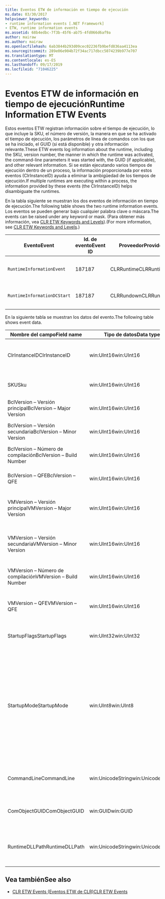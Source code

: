 ```yaml
---
title: Eventos ETW de información en tiempo de ejecución
ms.date: 03/30/2017
helpviewer_keywords:
- runtime information events [.NET Framework]
- ETW, runtime information events
ms.assetid: 68b4edbc-7f3b-45f6-ab75-4fd066d6af9a
author: mairaw
ms.author: mairaw
ms.openlocfilehash: 6ab3844b293d09cec02236fb9befd836aa4113ea
ms.sourcegitcommit: 289e06e904b72f34ac717dbcc5074239b977e707
ms.translationtype: MT
ms.contentlocale: es-ES
ms.lasthandoff: 09/17/2019
ms.locfileid: "71046225"
---
```

# <a name="runtime-information-etw-events"></a><span data-ttu-id="332c9-102">Eventos ETW de información en tiempo de ejecución</span><span class="sxs-lookup"><span data-stu-id="332c9-102">Runtime Information ETW Events</span></span>
<span data-ttu-id="332c9-103">Estos eventos ETW registran información sobre el tiempo de ejecución, lo que incluye la SKU, el número de versión, la manera en que se ha activado el tiempo de ejecución, los parámetros de línea de comandos con los que se ha iniciado, el GUID (si está disponible) y otra información relevante.</span><span class="sxs-lookup"><span data-stu-id="332c9-103">These ETW events log information about the runtime, including the SKU, version number, the manner in which the runtime was activated, the command-line parameters it was started with, the GUID (if applicable), and other relevant information.</span></span> <span data-ttu-id="332c9-104">Si se están ejecutando varios tiempos de ejecución dentro de un proceso, la información proporcionada por estos eventos (ClrInstanceID) ayuda a eliminar la ambigüedad de los tiempos de ejecución.</span><span class="sxs-lookup"><span data-stu-id="332c9-104">If multiple runtimes are executing within a process, the information provided by these events (the ClrInstanceID) helps disambiguate the runtimes.</span></span>  
  
 <span data-ttu-id="332c9-105">En la tabla siguiente se muestran los dos eventos de información en tiempo de ejecución.</span><span class="sxs-lookup"><span data-stu-id="332c9-105">The following table shows the two runtime information events.</span></span> <span data-ttu-id="332c9-106">Los eventos se pueden generar bajo cualquier palabra clave o máscara.</span><span class="sxs-lookup"><span data-stu-id="332c9-106">The events can be raised under any keyword or mask.</span></span> <span data-ttu-id="332c9-107">(Para obtener más información, vea [CLR ETW Keywords and Levels](clr-etw-keywords-and-levels.md)).</span><span class="sxs-lookup"><span data-stu-id="332c9-107">(For more information, see [CLR ETW Keywords and Levels](clr-etw-keywords-and-levels.md).)</span></span>  
  
|<span data-ttu-id="332c9-108">Evento</span><span class="sxs-lookup"><span data-stu-id="332c9-108">Event</span></span>|<span data-ttu-id="332c9-109">Id. de evento</span><span class="sxs-lookup"><span data-stu-id="332c9-109">Event ID</span></span>|<span data-ttu-id="332c9-110">Proveedor</span><span class="sxs-lookup"><span data-stu-id="332c9-110">Provider</span></span>|<span data-ttu-id="332c9-111">DESCRIPCIÓN</span><span class="sxs-lookup"><span data-stu-id="332c9-111">Description</span></span>|  
|-----------|--------------|--------------|-----------------|  
|`RuntimeInformationEvent`|<span data-ttu-id="332c9-112">187</span><span class="sxs-lookup"><span data-stu-id="332c9-112">187</span></span>|<span data-ttu-id="332c9-113">CLRRuntime</span><span class="sxs-lookup"><span data-stu-id="332c9-113">CLRRuntime</span></span>|<span data-ttu-id="332c9-114">Se genera cuando se carga un tiempo de ejecución.</span><span class="sxs-lookup"><span data-stu-id="332c9-114">Raised when a runtime is loaded.</span></span>|  
|`RuntimeInformationDCStart`|<span data-ttu-id="332c9-115">187</span><span class="sxs-lookup"><span data-stu-id="332c9-115">187</span></span>|<span data-ttu-id="332c9-116">CLRRundown</span><span class="sxs-lookup"><span data-stu-id="332c9-116">CLRRundown</span></span>|<span data-ttu-id="332c9-117">Enumera los tiempos de ejecución que se han cargado.</span><span class="sxs-lookup"><span data-stu-id="332c9-117">Enumerates the runtimes that are loaded.</span></span>|  
  
 <span data-ttu-id="332c9-118">En la siguiente tabla se muestran los datos del evento.</span><span class="sxs-lookup"><span data-stu-id="332c9-118">The following table shows event data.</span></span>  
  
|<span data-ttu-id="332c9-119">Nombre del campo</span><span class="sxs-lookup"><span data-stu-id="332c9-119">Field name</span></span>|<span data-ttu-id="332c9-120">Tipo de datos</span><span class="sxs-lookup"><span data-stu-id="332c9-120">Data type</span></span>|<span data-ttu-id="332c9-121">DESCRIPCIÓN</span><span class="sxs-lookup"><span data-stu-id="332c9-121">Description</span></span>|  
|----------------|---------------|-----------------|  
|<span data-ttu-id="332c9-122">ClrInstanceID</span><span class="sxs-lookup"><span data-stu-id="332c9-122">ClrInstanceID</span></span>|<span data-ttu-id="332c9-123">win:UInt16</span><span class="sxs-lookup"><span data-stu-id="332c9-123">win:UInt16</span></span>|<span data-ttu-id="332c9-124">Identificador único para la instancia de CLR o CoreCLR.</span><span class="sxs-lookup"><span data-stu-id="332c9-124">Unique ID for the instance of CLR or CoreCLR.</span></span>|  
|<span data-ttu-id="332c9-125">SKU</span><span class="sxs-lookup"><span data-stu-id="332c9-125">Sku</span></span>|<span data-ttu-id="332c9-126">win:UInt16</span><span class="sxs-lookup"><span data-stu-id="332c9-126">win:UInt16</span></span>|<span data-ttu-id="332c9-127">1 – CLR de escritorio.</span><span class="sxs-lookup"><span data-stu-id="332c9-127">1 – Desktop CLR.</span></span><br /><br /> <span data-ttu-id="332c9-128">2 – CoreCLR.</span><span class="sxs-lookup"><span data-stu-id="332c9-128">2 – CoreCLR.</span></span>|  
|<span data-ttu-id="332c9-129">BclVersion – Versión principal</span><span class="sxs-lookup"><span data-stu-id="332c9-129">BclVersion – Major Version</span></span>|<span data-ttu-id="332c9-130">win:UInt16</span><span class="sxs-lookup"><span data-stu-id="332c9-130">win:UInt16</span></span>|<span data-ttu-id="332c9-131">Versión principal de mscorlib.dll.</span><span class="sxs-lookup"><span data-stu-id="332c9-131">Major version of mscorlib.dll.</span></span>|  
|<span data-ttu-id="332c9-132">BclVersion – Versión secundaria</span><span class="sxs-lookup"><span data-stu-id="332c9-132">BclVersion – Minor Version</span></span>|<span data-ttu-id="332c9-133">win:UInt16</span><span class="sxs-lookup"><span data-stu-id="332c9-133">win:UInt16</span></span>|<span data-ttu-id="332c9-134">Número de versión secundaria de mscorlib.dll.</span><span class="sxs-lookup"><span data-stu-id="332c9-134">Minor version number of mscorlib.dll.</span></span>|  
|<span data-ttu-id="332c9-135">BclVersion – Número de compilación</span><span class="sxs-lookup"><span data-stu-id="332c9-135">BclVersion – Build Number</span></span>|<span data-ttu-id="332c9-136">win:UInt16</span><span class="sxs-lookup"><span data-stu-id="332c9-136">win:UInt16</span></span>|<span data-ttu-id="332c9-137">Número de compilación de mscorlib.dll.</span><span class="sxs-lookup"><span data-stu-id="332c9-137">Build number of mscorlib.dll.</span></span>|  
|<span data-ttu-id="332c9-138">BclVersion – QFE</span><span class="sxs-lookup"><span data-stu-id="332c9-138">BclVersion – QFE</span></span>|<span data-ttu-id="332c9-139">win:UInt16</span><span class="sxs-lookup"><span data-stu-id="332c9-139">win:UInt16</span></span>|<span data-ttu-id="332c9-140">Número de versión de revisión de mscorlib.dll.</span><span class="sxs-lookup"><span data-stu-id="332c9-140">Hotfix version number of mscorlib.dll.</span></span>|  
|<span data-ttu-id="332c9-141">VMVersion – Versión principal</span><span class="sxs-lookup"><span data-stu-id="332c9-141">VMVersion – Major Version</span></span>|<span data-ttu-id="332c9-142">win:UInt16</span><span class="sxs-lookup"><span data-stu-id="332c9-142">win:UInt16</span></span>|<span data-ttu-id="332c9-143">Versión de clr.dll o coreclr.dll, en función de la SKU.</span><span class="sxs-lookup"><span data-stu-id="332c9-143">Version of clr.dll or coreclr.dll, depending on SKU.</span></span>|  
|<span data-ttu-id="332c9-144">VMVersion – Versión secundaria</span><span class="sxs-lookup"><span data-stu-id="332c9-144">VMVersion – Minor Version</span></span>|<span data-ttu-id="332c9-145">win:UInt16</span><span class="sxs-lookup"><span data-stu-id="332c9-145">win:UInt16</span></span>|<span data-ttu-id="332c9-146">Versión secundaria de clr.dll o coreclr.dll, en función de la SKU.</span><span class="sxs-lookup"><span data-stu-id="332c9-146">Minor version of clr.dll or coreclr.dll, depending on SKU.</span></span>|  
|<span data-ttu-id="332c9-147">VMVersion – Número de compilación</span><span class="sxs-lookup"><span data-stu-id="332c9-147">VMVersion – Build Number</span></span>|<span data-ttu-id="332c9-148">win:UInt16</span><span class="sxs-lookup"><span data-stu-id="332c9-148">win:UInt16</span></span>|<span data-ttu-id="332c9-149">Número de compilación de clr.dll o coreclr.dll.</span><span class="sxs-lookup"><span data-stu-id="332c9-149">Build number of clr.dll or coreclr.dll.</span></span>|  
|<span data-ttu-id="332c9-150">VMVersion – QFE</span><span class="sxs-lookup"><span data-stu-id="332c9-150">VMVersion – QFE</span></span>|<span data-ttu-id="332c9-151">win:UInt16</span><span class="sxs-lookup"><span data-stu-id="332c9-151">win:UInt16</span></span>|<span data-ttu-id="332c9-152">Número de versión de revisión de clr.dll o coreclr.dll.</span><span class="sxs-lookup"><span data-stu-id="332c9-152">Hotfix version number of clr.dll or coreclr.dll.</span></span>|  
|<span data-ttu-id="332c9-153">StartupFlags</span><span class="sxs-lookup"><span data-stu-id="332c9-153">StartupFlags</span></span>|<span data-ttu-id="332c9-154">win:UInt32</span><span class="sxs-lookup"><span data-stu-id="332c9-154">win:UInt32</span></span>|<span data-ttu-id="332c9-155">Marcas de inicio definidas en mscoree.h.</span><span class="sxs-lookup"><span data-stu-id="332c9-155">Startup flags defined in mscoree.h.</span></span>|  
|<span data-ttu-id="332c9-156">StartupMode</span><span class="sxs-lookup"><span data-stu-id="332c9-156">StartupMode</span></span>|<span data-ttu-id="332c9-157">win:UInt8</span><span class="sxs-lookup"><span data-stu-id="332c9-157">win:UInt8</span></span>|<span data-ttu-id="332c9-158">0x01: ejecutable administrado.</span><span class="sxs-lookup"><span data-stu-id="332c9-158">0x01 - Managed executable.</span></span><br /><br /> <span data-ttu-id="332c9-159">0x02: CLR hospedado.</span><span class="sxs-lookup"><span data-stu-id="332c9-159">0x02 - Hosted CLR.</span></span><br /><br /> <span data-ttu-id="332c9-160">0x04: interoperabilidad administrada de C++.</span><span class="sxs-lookup"><span data-stu-id="332c9-160">0x04 - C++ managed interop.</span></span><br /><br /> <span data-ttu-id="332c9-161">0x08: activado para COM.</span><span class="sxs-lookup"><span data-stu-id="332c9-161">0x08 - COM-activated.</span></span><br /><br /> <span data-ttu-id="332c9-162">0x10: otros.</span><span class="sxs-lookup"><span data-stu-id="332c9-162">0x10 - Other.</span></span>|  
|<span data-ttu-id="332c9-163">CommandLine</span><span class="sxs-lookup"><span data-stu-id="332c9-163">CommandLine</span></span>|<span data-ttu-id="332c9-164">win:UnicodeString</span><span class="sxs-lookup"><span data-stu-id="332c9-164">win:UnicodeString</span></span>|<span data-ttu-id="332c9-165">Distinto de NULL únicamente si StartupMode=0x01.</span><span class="sxs-lookup"><span data-stu-id="332c9-165">Non-null only if StartupMode=0x01.</span></span>|  
|<span data-ttu-id="332c9-166">ComObjectGUID</span><span class="sxs-lookup"><span data-stu-id="332c9-166">ComObjectGUID</span></span>|<span data-ttu-id="332c9-167">win:GUID</span><span class="sxs-lookup"><span data-stu-id="332c9-167">win:GUID</span></span>|<span data-ttu-id="332c9-168">Distinto de NULL únicamente si StartupMode=0x08.</span><span class="sxs-lookup"><span data-stu-id="332c9-168">Non-null only if StartupMode=0x08.</span></span>|  
|<span data-ttu-id="332c9-169">RuntimeDLLPath</span><span class="sxs-lookup"><span data-stu-id="332c9-169">RuntimeDLLPath</span></span>|<span data-ttu-id="332c9-170">win:UnicodeString</span><span class="sxs-lookup"><span data-stu-id="332c9-170">win:UnicodeString</span></span>|<span data-ttu-id="332c9-171">Ruta de acceso al archivo .dll de CLR que se ha cargado en el proceso.</span><span class="sxs-lookup"><span data-stu-id="332c9-171">Path to the CLR .dll file that was loaded into the process.</span></span>|  
  
## <a name="see-also"></a><span data-ttu-id="332c9-172">Vea también</span><span class="sxs-lookup"><span data-stu-id="332c9-172">See also</span></span>

- [<span data-ttu-id="332c9-173">CLR ETW Events (Eventos ETW de CLR)</span><span class="sxs-lookup"><span data-stu-id="332c9-173">CLR ETW Events</span></span>](clr-etw-events.md)
